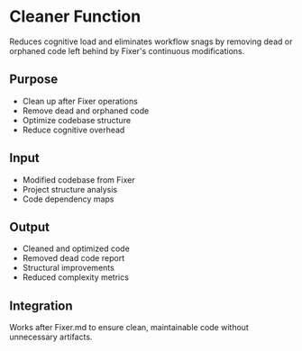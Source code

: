 # Cleaner Function

Reduces cognitive load and eliminates workflow snags by removing dead or orphaned code left behind by Fixer's continuous modifications.

## Purpose
- Clean up after Fixer operations
- Remove dead and orphaned code
- Optimize codebase structure
- Reduce cognitive overhead

## Input
- Modified codebase from Fixer
- Project structure analysis
- Code dependency maps

## Output
- Cleaned and optimized code
- Removed dead code report
- Structural improvements
- Reduced complexity metrics

## Integration
Works after Fixer.md to ensure clean, maintainable code without unnecessary artifacts.
